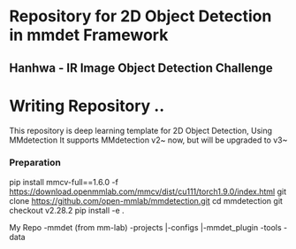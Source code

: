 # Repository for 2D Object Detection in mmdet Framework
## Hanhwa - IR Image Object Detection Challenge

# Writing Repository ..

This repository is deep learning template for 2D Object Detection, Using MMdetection
It supports MMdetection v2~ now, but will be upgraded to v3~ 

### Preparation
pip install mmcv-full==1.6.0 -f https://download.openmmlab.com/mmcv/dist/cu111/torch1.9.0/index.html
git clone https://github.com/open-mmlab/mmdetection.git
cd mmdetection
git checkout v2.28.2
pip install -e .

My Repo
-mmdet (from mm-lab)
-projects
 |-configs
 |-mmdet_plugin
-tools
-data
